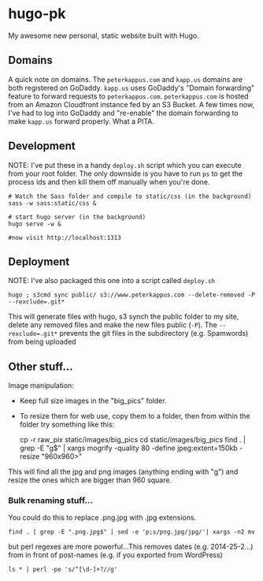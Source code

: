 # hugo-pk
My awesome new personal, static website built with Hugo.

## Domains
A quick note on domains. The `peterkappus.com` and `kapp.us` domains are both registered on GoDaddy. `kapp.us` uses GoDaddy's "Domain forwarding" feature to forward requests to `peterkappus.com`. `peterkappus.com` is hosted from an Amazon Cloudfront instance fed by an S3 Bucket. A few times now, I've had to log into GoDaddy and "re-enable" the domain forwarding to make `kapp.us` forward properly. What a PITA.


## Development
NOTE: I've put these in a handy `deploy.sh` script which you can execute from your root folder. The only downside is you have to run `ps` to get the process ids and then kill them off manually when you're done.

```
# Watch the Sass folder and compile to static/css (in the background)
sass -w sass:static/css &

# start hugo server (in the background)
hugo serve -w &

#now visit http://localhost:1313
```


## Deployment
NOTE: I've also packaged this one into a script called `deploy.sh`

`hugo ; s3cmd sync public/ s3://www.peterkappus.com --delete-removed -P --rexclude=.git*`

This will generate files with hugo, s3 synch the public folder to my site, delete any removed files and make the new files public (`-P`). The `--rexclude=.git*` prevents the git files in the subdirectory (e.g. Spamwords) from being uploaded

## Other stuff...
Image manipulation:

- Keep full size images in the "big_pics" folder.
- To resize them for web use, copy them to a folder, then from within the folder try something like this:


    cp -r raw_pix static/images/big_pics
    cd static/images/big_pics
    find . | grep -E "g$" | xargs mogrify -quality 80 -define jpeg:extent=150kb -resize "960x960>"

This will find all the jpg and png images (anything ending with "g") and resize the ones which are bigger than 960 square.

### Bulk renaming stuff...
You could do this to replace .png.jpg with .jpg extensions.

    find . | grep -E ".png.jpg$" | sed -e 'p;s/png.jpg/jpg/'| xargs -n2 mv

but perl regexes are more powerful...This removes dates (e.g. 2014-25-2...) from in front of post-names (e.g. if you exported from WordPress)

    ls * | perl -pe 's/^[\d-]+?//g'
